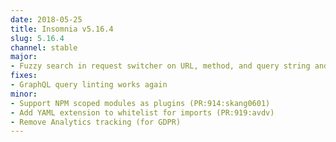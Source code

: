 ```yaml
---
date: 2018-05-25
title: Insomnia v5.16.4
slug: 5.16.4
channel: stable
major:
- Fuzzy search in request switcher on URL, method, and query string and highlight matches in switcher and sidebar (PR:864:axs221)
fixes:
- GraphQL query linting works again
minor:
- Support NPM scoped modules as plugins (PR:914:skang0601)
- Add YAML extension to whitelist for imports (PR:919:avdv)
- Remove Analytics tracking (for GDPR)
---
```

